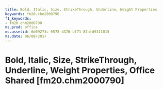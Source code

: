 ```yaml
---
title: Bold, Italic, Size, StrikeThrough, Underline, Weight Properties, Office Shared [fm20.chm2000790]
keywords: fm20.chm2000790
f1_keywords:
- fm20.chm2000790
ms.prod: office
ms.assetid: 6d09273c-0578-4376-bf71-87afd9311015
ms.date: 06/08/2017
---
```



# Bold, Italic, Size, StrikeThrough, Underline, Weight Properties, Office Shared [fm20.chm2000790]

